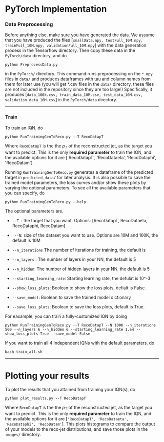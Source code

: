 # PyTorch Implementation

### Data Preprocessing

Before anything else, make sure you have generated the data. We assume that you have produced the files [`smallData.npy, testFull_10M.npy, trainFull_10M.npy, validationFull_10M.npy`] with the data generation process in the Tensorflow directory. Then copy these data in the `PyTorch/data` directory, and do

`python PreprocessData.py`

in the `PyTorch/` directory. This command runs preprocessing on the `*.npy` files in `data/` and produces dataframes with tau and column names from them for later use (you will get *.csv files in the `data/` directory, these files are not included in the repository since they are too large!)
Specifically, it produces [`data_100k.csv, train_data_10M.csv, test_data_10M.csv, validation_data_10M.csv`] in the `PyTorch/data` directory.

------

### Train

To train an IQN, do

`python RunTrainingGenToReco.py --T RecoDatapT`

Where `RecoDatapT` is the the $p_T$ of the reconstructed jet, as the target you want to predict. This is the only **required parameter** to train the IQN, and the available options for it are ['RecoDatapT', 'RecoDataeta', 'RecoDataphi', 'RecoDatam']. 



Running `RunTrainingGenToReco.py` generates a dataframe of the predicted target in `predicted_data/` for later analysis. It is also possible to save the trained model parameters, the loss curves and/or show these plots by varying the optional parameters. To see all the available parameters that you can specify, do

`python RunTrainingGenToReco.py --help`

The optional parameters are. 

  * `--T `:               the target that you want. Options: [RecoDatapT,
                        RecoDataeta, RecoDataphi, RecoDatam]

  * ` --N`:                  size of the dataset you want to use. Options are 10M
                        and 100K, the default is 10M
  * `--n_iterations`
                        The number of iterations for training, the default is
  * `--n_layers` :   The number of layers in your NN, the default is 5
  * `--n_hidden`:   The number of hidden layers in your NN, the default is
                        5
  * `--starting_learning_rate`:
                        Starting learning rate, the defulat is 10^-3
  * `--show_loss_plots`:
                        Boolean to show the loss plots, defialt is False.

  * `--save_model`:
                        Boolean to save the trained model dictionary

* `--save_loss_plots`: Boolean to save the loss plots, default is True.


For eaxample, you can train a fully-customized IQN by doing

`python RunTrainingGenToReco.py --T RecoDatapT --N 100K --n_iterations 500 --n_layers 6 --n_hidden 6 --starting_learning_rate 1.e4 --show_loss_plots True --save_model False`



If you want to train all 4 independent IQNs with the default parameters, do 

`bash train_all.sh`


--------

# Plotting your results

To plot the results that you attained from training your IQN(s), do

`python plot_results.py --T RecoDatapT`

Where `RecoDatapT` is the the $p_T$ of the reconstructed jet, as the target you want to predict. This is the only **required parameter** to train the IQN, and the available options for it are [`'RecoDatapT', 'RecoDataeta', 'RecoDataphi', 'RecoDatam'`]. This plots histograms to compare the output of your models to the reco-jet distributions, and save those plots in the `images/` directory.

